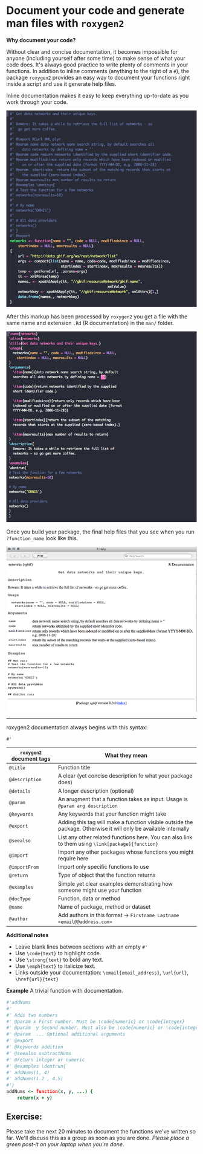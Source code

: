 
# Document your code and generate man files with `roxygen2`

**Why document your code?**

Without clear and concise documentation, it becomes impossible for anyone (including yourself after some time) to make sense of what your code does. It's always good practice to write plenty of comments in your functions. In addition to inline comments (anything to the right of a `#`), the package `roxygen2` provides an easy way to document your functions right inside a script and use it generate help files.

Inline documentation makes it easy to keep everything up-to-date as you work through your code.

![](inline_documentation.png)

After this markup has been processed by `roxygen2` you get a file with the same name and extension `.Rd` (R documentation) in the `man/` folder.

![](what_roxygen_generates.png)

Once you build your package, the final help files that you see when you run `?function_name` look like this.

![](rendered_documentation.png)


---

roxygen2 documentation always begins with this syntax:

```
#'
```

| `roxygen2` document tags | What they mean |
| ------------------  | -------------  |
|  `@title`           | Function title | 
|  `@description`     | A clear (yet concise description fo what your package does) | 
|  `@details`           | A longer description (optional) | 
|  `@param`           | An arugment that a function takes as input. Usage is `@param arg description` | 
|  `@keywords`           | Any keywords that your function might take | 
|  `@export`           | Adding this tag will make a function visible outside the package. Otherwise it will only be available internally | 
|  `@seealso`           | List any other related functions here. You can also link to them using `\link[package]{function}` | 
|  `@import`           | Import any other packages whose functions you might require here | 
|  `@importFrom`           | Import only specific functions to use | 
|  `@return`           | Type of object that the function returns | 
|  `@examples`           | Simple yet clear examples demonstrating how someone might use your function | 
|  `@docType`           | Function, data or method | 
|  `@name`           | Name of package, method or dataset | 
|  `@author`         | Add authors in this format →  `Firstname Lastname <email@@address.com>` | 

**Additional notes**
* Leave blank lines between sections with an empty `#'`
* Use `\code{text}` to highlight code.
* Use `\strong{text}` to bold any text.
* Use `\emph{text}` to italicize text.
* Links outside your documentation: `\email{email_address}`, `\url{url}`, `\href{url}{text}`

**Example**
A trivial function with documentation.

```coffee
#'addNums
#'
#' Adds two numbers
#' @param x First number. Must be \code{numeric} or \code{integer}
#' @param  y Second number. Must also be \code{numeric} or \code{integer}
#' @param  ... Optional additional arguments
#' @export
#' @keywords addition
#' @seealso subtractNums
#' @return integer or numeric
#' @examples \dontrun{
#' addNums(1, 4)
#' addNums(1.2 , 4.5)
#'}
addNums <- function(x, y, ...) {
    return(x + y)
```



## Exercise:

Please take the next 20 minutes to document the functions we've written so far. We'll discuss this as a group as soon as you are done. 
*Please place a green post-it on your laptop when you're done.*



